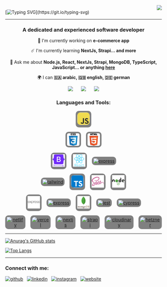 
  <img align="right" src="https://visitor-badge.laobi.icu/badge?page_id=AbdulSamman.AbdulSamman"/>

[![Typing SVG](https://readme-typing-svg.demolab.com/?font=Righteous&center=true&width=1000&height=100&size=40&lines=Hi+There!+👋️;I'm+Abdulrazak+Samman!)](https://git.io/typing-svg)

<hr/>
<h3 align="center">A dedicated and experienced software developer </h3>

<div align="center">

 🔭️ I'm currently working on **e-commerce app**

 ☄️ I'm currently learning **NextJs, Strapi... and more**

 💬️ Ask me about **Node.js, React, NextJs, Strapi, MongoDB, TypeScript, JavaScript... or anything [here](https://github.com/AbdulSamman/AbdulSamman/issues)**

 🌍️ I can **🇸🇦️ arabic, 🇬🇧️ english, 🇩🇪️ german**

</div>

<div align="center" >
  <a href="mailto:sammanab@outlook.de" target="_blank" style="text-decoration: none;" >
   <img src="https://img.shields.io/badge/Gmail-333333?style=for-the-badge&logo=gmail&decoration=false&marginRight=5&logoColor=red"/>
  </a>
&ensp;
 &ensp;
  <a href="https://www.linkedin.com/public-profile/settings?trk=d_flagship3_profile_self_view_public_profile" target="_blank" style="text-decoration: none;" >
   <img src="https://img.shields.io/badge/linkedIn-0077B5?style=for-the-badge&logo=linkedin&logoColor=white"/>
  </a>
&ensp;
 &ensp;
  <a href="https://portfolioas.vercel.app/" target="_blank" style="text-decoration: none;" >
   <img src="https://img.shields.io/badge/Portfolio-FF5722?style=for-the-badge&logo=todoist&logoColor=white"/>
  </a>
</div>

<h3 align="center">Languages and Tools:
</h3>


<div align="center">

  <p style="background-color: gray; width:fit-content; padding:5px; border-radius: 10px; display:flex; align-items: center;">
  <a href="https://developer.mozilla.org/en-US/docs/Web/JavaScript" target="_blank" rel="noreferrer" style="text-decoration: none" > <img src="https://raw.githubusercontent.com/devicons/devicon/master/icons/javascript/javascript-original.svg" alt="javascript" width="40" height="40" style="border-radius: 10px;"/>    </a>
  </p>
  <p style="display: flex; justify-content: center; align-items: center; text-decuration:none; gap:1rem">
  <a href="https://www.w3schools.com/css/" target="_blank" rel="noreferrer" style="text-decoration: none"> <img src="https://raw.githubusercontent.com/devicons/devicon/master/icons/css3/css3-original-wordmark.svg" alt="css3" width="40" height="40" style=" background-color: gray; width:fit-content; border-radius: 10px; padding:5px;" /> </a>
  <a href="https://www.w3.org/html/" target="_blank" rel="noreferrer" style="text-decoration: none;"> <img src="https://raw.githubusercontent.com/devicons/devicon/master/icons/html5/html5-original-wordmark.svg" alt="html5" width="40" height="40" style=" background-color: gray; width:fit-content; border-radius: 10px; padding:5px"/> </a>
  </p>
  <p style="display: flex; justify-content: center; align-items: center; text-decuration:none; gap:1rem">
  <a href="https://getbootstrap.com" target="_blank" rel="noreferrer"  style=" background-color: gray; width:fit-content; border-radius: 10px; padding:5px"> <img src="https://raw.githubusercontent.com/devicons/devicon/master/icons/bootstrap/bootstrap-plain-wordmark.svg" alt="bootstrap" width="40" height="40"/> </a>
   <a href="https://reactjs.org/" target="_blank" rel="noreferrer"  style=" background-color: gray; width:fit-content; border-radius: 10px; padding:5px"> <img src="https://raw.githubusercontent.com/devicons/devicon/master/icons/react/react-original-wordmark.svg" alt="react" width="40" height="40"/> </a>
  <a href="https://https://vitejs.dev/" target="_blank" rel="noreferrer"  style=" background-color: gray; width:fit-content; border-radius: 10px; padding:5px"> <img src="https://www.svgrepo.com/show/354521/vitejs.svg" alt="express" width="40" height="40" /> </a>
  </p>
  <p style="display: flex; justify-content: center; align-items: center; text-decuration:none; gap:1rem"><a href="https://tailwindcss.com/" target="_blank" rel="noreferrer" style=" background-color: gray; width:fit-content; border-radius: 10px; padding:5px"> <img src="https://cdn.worldvectorlogo.com/logos/tailwind-css-1-2.svg" alt="tailwind" width="40" height="40"/> </a> <a href="https://www.typescriptlang.org/" target="_blank" rel="noreferrer" style="background-color: gray; width:fit-content; border-radius: 10px; padding:5px"> <img src="https://raw.githubusercontent.com/devicons/devicon/master/icons/typescript/typescript-original.svg" alt="typescript" width="40" height="40" style="border-radius: 10px;"/> </a> <a href="https://sass-lang.com" target="_blank" rel="noreferrer" style=" background-color: gray; width:fit-content; border-radius: 10px; padding:5px"> <img src="https://raw.githubusercontent.com/devicons/devicon/master/icons/sass/sass-original.svg" alt="sass" width="40" height="40"/> </a>
  <a href="https://nodejs.org" target="_blank" rel="noreferrer" style=" background-color: gray; width:fit-content; border-radius: 10px; padding:5px"> <img src="https://raw.githubusercontent.com/devicons/devicon/master/icons/nodejs/nodejs-original-wordmark.svg" alt="nodejs" width="40" height="40"/> </a></p>
  <p  style="display: flex; justify-content: center; align-items: center; text-decuration:none; gap:1rem"><a href="https://expressjs.com" target="_blank" rel="noreferrer" style="background-color: gray; width:fit-content; border-radius: 10px; padding:5px"> <img src="https://raw.githubusercontent.com/devicons/devicon/master/icons/express/express-original-wordmark.svg" alt="express" width="40" height="40"/> </a>
 <a href="https://socket.io" target="_blank" rel="noreferrer" style="background-color: gray; width:fit-content; border-radius: 10px; padding:5px"> <img src="https://upload.wikimedia.org/wikipedia/commons/9/96/Socket-io.svg" alt="express" width="40" height="40"/> </a>
 <a href="https://www.mongodb.com/" target="_blank" rel="noreferrer" style="background-color: gray; width:fit-content; border-radius: 10px; padding:5px"> <img src="https://raw.githubusercontent.com/devicons/devicon/master/icons/mongodb/mongodb-original-wordmark.svg" alt="mongodb" width="40" height="40"/> </a>
 <a href="https://vitest.dev" target="_blank" rel="noreferrer" style="background-color: gray; width:fit-content; border-radius: 10px; padding:5px"> <img src="https://vitest.dev/logo-shadow.svg" alt="jest" width="40" height="40"/> </a>
 <a href="https://www.cypress.io" target="_blank" rel="noreferrer" style="background-color: gray; width:fit-content; border-radius: 10px; padding:5px"> <img src="https://raw.githubusercontent.com/simple-icons/simple-icons/6e46ec1fc23b60c8fd0d2f2ff46db82e16dbd75f/icons/cypress.svg" alt="cypress" width="40" height="40"/> </a>
 </p>
  <p style="display: flex; justify-content: center; align-items: center; text-decuration:none; gap:1rem"><a href="https://app.netlify.com" target="_blank" rel="noreferrer" style="background-color: gray; width:fit-content; border-radius: 10px; padding:5px"> <img src="https://www.vectorlogo.zone/logos/netlify/netlify-ar21.svg" alt="netlify" width="40" height="40"/> </a>
 <a href="https://vercel.com" target="_blank" rel="noreferrer" style="background-color: gray; width:fit-content; border-radius: 10px; padding:5px"> <img src="https://logovtor.com/wp-content/uploads/2020/10/vercel-inc-logo-vector.png" alt="vercel" width="40" height="40" style="border-radius: 10px;"/> </a>
  <a href="https://nextjs.com" target="_blank" rel="noreferrer" style="background-color: gray; width:fit-content; border-radius: 10px; padding:5px"> <img src="https://w7.pngwing.com/pngs/87/586/png-transparent-next-js-hd-logo.png" alt="nextjs" width="40" height="40" style="border-radius: 10px;"/> </a>
  <a href="https://strapi.com" target="_blank" rel="noreferrer" style="background-color: gray; width:fit-content; border-radius: 10px; padding:5px"> <img src="https://assets-global.website-files.com/5f3e2a114c63905e97c3804b/65be792bfca0ab56c8594c5c_Strapi-Logo.png" alt="strapi" width="40" height="40" style="border-radius: 10px;"/> </a>
   <a href="https://cloudinary.com" target="_blank" rel="noreferrer" style="background-color: gray; width:fit-content; border-radius: 10px; padding:5px"> <img src="https://res.cloudinary.com/demo/image/upload/e_shadow:90,x_15,y_15/cloudinary_icon.png" alt="cloudinary" width="40" height="40" style="border-radius: 10px;"/> </a>
    <a href="https://hetzner.com" target="_blank" rel="noreferrer" style="background-color: gray; width:fit-content; border-radius: 10px; padding:5px"> <img src="https://static-00.iconduck.com/assets.00/hetzner-icon-512x512-k29kzliu.png" alt="hetzner" width="40" height="40" style="border-radius: 10px;"/> </a>
 </p>
</div>
<hr>

[![Anurag's GitHub stats](https://github-readme-stats.vercel.app/api?username=AbdulSamman&show_icons=true&theme=blue-green&bg_color=0D1117)]([https://github.com/AbdulSamman/github-readme](https://github.com/AbdulSamman/AbdulSamman))


[![Top Langs](https://github-readme-stats.vercel.app/api/top-langs/?username=AbdulSamman&hide_progress=true&bg_color=0D1117&theme=blue-green)](https://github.com/anuraghazra/github-readme-stats)



<hr>
<h3 align="left">Connect with me:</h3>

[<img src='https://cdn.jsdelivr.net/npm/simple-icons@3.0.1/icons/github.svg' alt='github' height='60'>](https://github.com/AbdulSamman)&nbsp;&nbsp;&nbsp;[<img src='https://cdn.jsdelivr.net/npm/simple-icons@3.0.1/icons/linkedin.svg' alt='linkedin' height='60'>](https://www.linkedin.com/in/abdulrazak-samman-175b2718b)&nbsp;&nbsp;&nbsp;[<img src='https://cdn.jsdelivr.net/npm/simple-icons@3.0.1/icons/instagram.svg' alt='instagram' height='60'>](https://www.instagram.com/abdulsam89/)&nbsp;&nbsp;&nbsp;[<img src='https://cdn.jsdelivr.net/npm/simple-icons@3.0.1/icons/icloud.svg' alt='website' height='60'>](https://portfolio.5amman.eu/)




